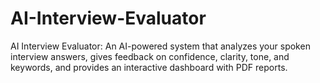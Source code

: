 # AI-Interview-Evaluator
AI Interview Evaluator: An AI-powered system that analyzes your spoken interview answers, gives feedback on confidence, clarity, tone, and keywords, and provides an interactive dashboard with PDF reports.
